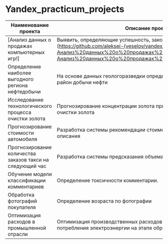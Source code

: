 # Yandex_practicum_projects
| **Наименование проекта**                                  | **Описание проекта**                                                                                         |                              **Стек**                             |
|-----------------------------------------------------------|--------------------------------------------------------------------------------------------------------------|:-----------------------------------------------------------------:|
| [Анализ данных о продажах компьютерных игр!] | Выявить, определяющие успешность, закономерности продаж игр](https://github.com/aleksei-(veselov/yandex_practicum/blob/main/Анализ%20данных%20о%20продажах%20компьютерных%20игр/Анализ%20данных%20о%20продажах%20компьютерных%20игр.ipynb/)                                                   | Pandas, EDA, Matplotlib, Seaborn, проверка статистических гипотез |
| Определение наиболее выгодного региона нефтедобычи        | На основе данных геологоразведки определить наиболее эффективный район добычи нефти                          |                   Pandas, Scikit-learn,бутстреп                   |
| Исследование технологического процесса очистки золота     | Прогнозирование концентрации золота при проведении процесса очистки золота                                   |          Matplotlib,NumPy,Pandas,Python,Scikit-learn, EDA         |
| Прогнозирование стоимости автомобиля                      | Разработка системы рекомендации стоимости автомобиля на основе его описания                                  |             Pandas,Python,Scikit-learn, EDA, lightgbm             |
| Прогнозирование количества заказов такси на следующий час | Разработка системы предсказания объема заказа такси                                                          |       Pandas,Python,Scikit-learn, EDA, lightgbm, statsmodels      |
| Обучение модели классификации комментариев                | Определение токсичности комментарии.                                                                         |    Pandas,Python,nltk,tf-idf, lightgbm, catboost, Scikit-learn    |
| Обработка фотографий покупателя                           | Определение возраста по фотографии                                                                           |                            Keras,Python                           |
| Оптимизация расходов в промышленной отрасли               | Оптимизация производственных расходов путем уменьшения потребления электроэнергии на этапе обработки стали   |             Pandas,Python,Scikit-learn, EDA, lightgbm             |
